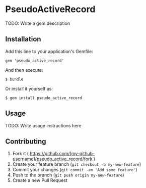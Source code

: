 # PseudoActiveRecord

TODO: Write a gem description

## Installation

Add this line to your application's Gemfile:

    gem 'pseudo_active_record'

And then execute:

    $ bundle

Or install it yourself as:

    $ gem install pseudo_active_record

## Usage

TODO: Write usage instructions here

## Contributing

1. Fork it ( https://github.com/[my-github-username]/pseudo_active_record/fork )
2. Create your feature branch (`git checkout -b my-new-feature`)
3. Commit your changes (`git commit -am 'Add some feature'`)
4. Push to the branch (`git push origin my-new-feature`)
5. Create a new Pull Request
